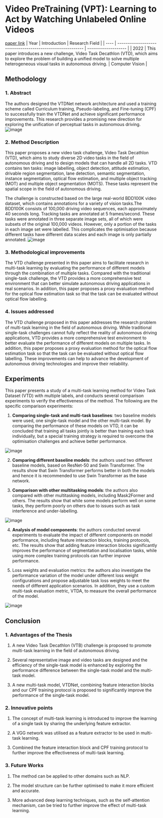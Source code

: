 # Video PreTraining (VPT): Learning to Act by Watching Unlabeled Online Videos
[paper link](https://arxiv.org/pdf/2206.11795) 
| Year | Introduction                                                         | Research Field                 |
| ---- | ------------------------------------------------------------ | -------------------- |
| 2022 | This paper introduces a new challenge, Video Task Decathlon (VTD), which aims to explore the problem of building a unified model to solve multiple heterogeneous visual tasks in autonomous driving.         |  Computer Vision         |

## Methodology

### 1. Abstract
The authors designed the VTDNet network architecture and used a training scheme called Curriculum training, Pseudo-labeling, and Fine-tuning (CPF) to successfully train the VTDNet and achieve significant performance improvements. This research provides a promising new direction for exploring the unification of perceptual tasks in autonomous driving.
![image](https://github.com/user-attachments/assets/a75c4494-ae97-4f25-9510-f75d6e4ff7f6)

### 2. Method Description 
This paper proposes a new video task challenge, Video Task Decathlon (VTD), which aims to study diverse 2D video tasks in the field of autonomous driving and to design models that can handle all 2D tasks. VTD contains ten tasks: image labelling, object detection, attitude estimation, drivable region segmentation, lane detection, semantic segmentation, instance segmentation, optical flow estimation, and multiple object tracking (MOT) and multiple object segmentation (MOTS). These tasks represent the spatial scope in the field of autonomous driving. 

The challenge is constructed based on the large real-world BDD100K video dataset, which contains annotations for a variety of vision tasks.The BDD100K consists of 100,000 driving video sequences, each approximately 40 seconds long. Tracking tasks are annotated at 5 frames/second. These tasks were annotated in three separate image sets, all of which were subsets of the original 100,000 videos. However, only a portion of the tasks in each image set were labelled. This complicates the optimisation because different tasks have different data scales and each image is only partially annotated.
![image](https://github.com/user-attachments/assets/a5f2932b-3a21-4d19-8ab3-3b3c2451b3c1)

### 3. Methodological improvements
The VTD challenge presented in this paper aims to facilitate research in multi-task learning by evaluating the performance of different models through the combination of multiple tasks. Compared with the traditional single-task challenge, the VTD provides a more comprehensive test environment that can better simulate autonomous driving applications in real scenarios. In addition, this paper proposes a proxy evaluation method for the optical flow estimation task so that the task can be evaluated without optical flow labelling.

### 4. Issues addressed 
The VTD challenge proposed in this paper addresses the research problem of multi-task learning in the field of autonomous driving. While traditional single-task challenges cannot fully reflect the reality of autonomous driving applications, VTD provides a more comprehensive test environment to better evaluate the performance of different models on multiple tasks. In addition, this paper proposes a proxy evaluation method for the optical flow estimation task so that the task can be evaluated without optical flow labelling. These improvements can help to advance the development of autonomous driving technologies and improve their reliability.

## Experiments
This paper presents a study of a multi-task learning method for Video Task Dataset (VTD) with multiple labels, and conducts several comparison experiments to verify the effectiveness of the method. The following are the specific comparison experiments:

  1. **Comparing single-task and multi-task baselines**: two baseline models were used, one single-task model and the other multi-task model. By comparing the performance of these models on VTD, it can be concluded that training all tasks jointly is better than training each task individually, but a special training strategy is required to overcome the optimisation challenges and achieve better performance.

![image](https://github.com/user-attachments/assets/d70c94d0-2caf-4fa2-bd10-b1986f699acc)

  2. **Comparing different baseline models**: the authors used two different baseline models, based on ResNet-50 and Swin Transformer. The results show that Swin Transformer performs better in both the models and hence it is recommended to use Swin Transformer as the base network.

  3. **Comparison with other multitasking models**: the authors also compared with other multitasking models, including Mask2Former and others. The results show that while some models perform well on some tasks, they perform poorly on others due to issues such as task interference and under-labelling.

![image](https://github.com/user-attachments/assets/c3b8df09-60ec-4f99-9695-a98e52a22075)

  4. **Analysis of model components**: the authors conducted several experiments to evaluate the impact of different components on model performance, including feature interaction blocks, training protocols, etc. The results show that adding feature interaction blocks significantly improves the performance of segmentation and localisation tasks, while using more complex training protocols can further improve performance.

  5. Loss weights and evaluation metrics: the authors also investigate the performance variation of the model under different loss weight configurations and propose adjustable task loss weights to meet the needs of different application scenarios. In addition, they use a custom multi-task evaluation metric, VTDA, to measure the overall performance of the model.

![image](https://github.com/user-attachments/assets/4f7f9dc3-66bc-46fa-9112-c133f5f4130a)

## Conclusion

### 1. Advantages of the Thesis
  1. A new Video Task Decathlon (VTB) challenge is proposed to promote multi-task learning in the field of autonomous driving.

  2. Several representative image and video tasks are designed and the efficiency of the single-task model is enhanced by exploring the performance difference between the single-task model and the multi-task model.
  
  3. A new multi-task model, VTDNet, combining feature interaction blocks and our CPF training protocol is proposed to significantly improve the performance of the single-task model.

### 2. Innovative points
  1. The concept of multi-task learning is introduced to improve the learning of a single task by sharing the underlying feature extractor.
  
  2. A VGG network was utilised as a feature extractor to be used in multi-task learning.
  
  3. Combined the feature interaction block and CPF training protocol to further improve the effectiveness of multi-task learning.

### 3. Future Works
  1. The method can be applied to other domains such as NLP.
  
  2. The model structure can be further optimised to make it more efficient and accurate.
  
  3. More advanced deep learning techniques, such as the self-attention mechanism, can be tried to further improve the effect of multi-task learning.  


